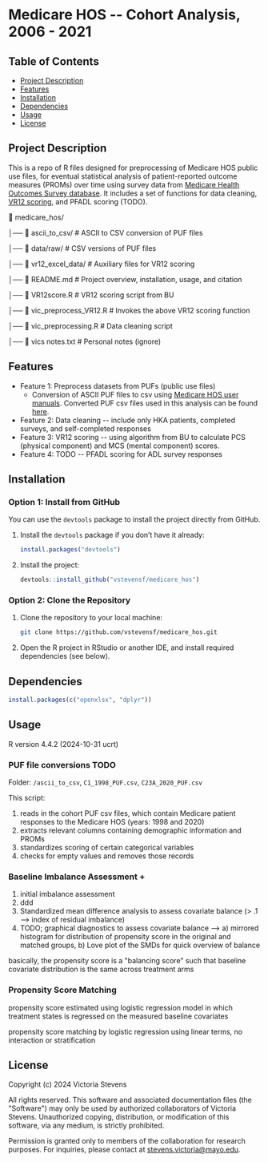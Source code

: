 # Medicare HOS -- Cohort Analysis, 2006 - 2021

## Table of Contents
- [Project Description](#project-description)
- [Features](#features)
- [Installation](#installation)
- [Dependencies](#dependencies)
- [Usage](#usage)
- [License](#license)

## Project Description

This is a repo of R files designed for preprocessing of Medicare HOS public use files, for eventual statistical analysis of patient-reported outcome measures (PROMs) over time using survey data from [Medicare Health Outcomes Survey database](https://hosonline.org/en/). It includes a set of functions for data cleaning, [VR12 scoring](https://www.bu.edu/sph/research/centers-and-groups/vr-36-vr-12-and-vr-6d/), and PFADL scoring (TODO). 

📁 medicare_hos/

│── 📁 ascii_to_csv/                     # ASCII to CSV conversion of PUF files

│── 📁 data/raw/                         # CSV versions of PUF files

│── 📁 vr12_excel_data/                  # Auxiliary files for VR12 scoring

│── 📄 README.md                         # Project overview, installation, usage, and citation

│── 📄 VR12score.R                       # VR12 scoring script from BU

│── 📄 vic_preprocess_VR12.R             # Invokes the above VR12 scoring function

│── 📄 vic_preprocessing.R               # Data cleaning script

│── 📄 vics notes.txt                    # Personal notes (ignore)


## Features

- Feature 1: Preprocess datasets from PUFs (public use files)
    - Conversion of ASCII PUF files to csv using [Medicare HOS user manuals](https://hosonline.org/en/data-dissemination/data-users-guides/). Converted PUF csv files used in this analysis can be found [here](https://drive.google.com/drive/folders/1cQbCXR5yI503vPbaOg4Wgww_7kRdvqcj?usp=sharing).
- Feature 2: Data cleaning -- include only HKA patients, completed surveys, and self-completed responses
- Feature 3: VR12 scoring -- using algorithm from BU to calculate PCS (physical component) and MCS (mental component) scores.
- Feature 4: TODO -- PFADL scoring for ADL survey responses

## Installation

### Option 1: Install from GitHub

You can use the `devtools` package to install the project directly from GitHub.

1. Install the `devtools` package if you don’t have it already:
    ```r
    install.packages("devtools")
    ```

2. Install the project:
    ```r
    devtools::install_github("vstevensf/medicare_hos")
    ```

### Option 2: Clone the Repository

1. Clone the repository to your local machine:
    ```bash
    git clone https://github.com/vstevensf/medicare_hos.git
    ```

2. Open the R project in RStudio or another IDE, and install required dependencies (see below).

   
## Dependencies

```r
install.packages(c("openxlsx", "dplyr"))
```

## Usage

R version 4.4.2 (2024-10-31 ucrt)

### PUF file conversions TODO
Folder: `/ascii_to_csv`, `C1_1998_PUF.csv`, `C23A_2020_PUF.csv`

This script:
1. reads in the cohort PUF csv files, which contain Medicare patient responses to the Medicare HOS (years: 1998 and 2020) 
2. extracts relevant columns containing demographic information and PROMs
3. standardizes scoring of certain categorical variables
4. checks for empty values and removes those records

### Baseline Imbalance Assessment + 

1. initial imbalance assessment
2. ddd
3. Standardized mean difference analysis to assess covariate balance (> .1 --> index of residual imbalance)
4. TODO; graphical diagnostics to assess covariate balance --> a) mirrored histogram for distribution of propensity score in the original and matched groups, b) Love plot of the SMDs for quick overview of balance

basically, the propensity score is a "balancing score" such that baseline covariate distribution is the same across treatment arms

### Propensity Score Matching
propensity score estimated using logistic regression model in which treatment states is regressed on the measured baseline covariates

propensity score matching by logistic regression using linear terms, no interaction or stratification

## License

Copyright (c) 2024 Victoria Stevens

All rights reserved. This software and associated documentation files (the "Software") may only be used by authorized collaborators of Victoria Stevens. Unauthorized copying, distribution, or modification of this software, via any medium, is strictly prohibited. 

Permission is granted only to members of the collaboration for research purposes. For inquiries, please contact at stevens.victoria@mayo.edu.
